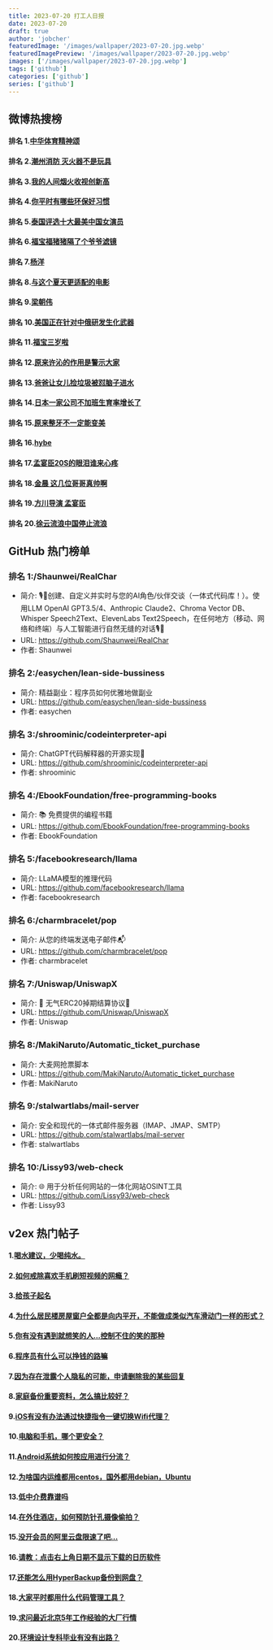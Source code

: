 ```yaml
---
title: 2023-07-20 打工人日报
date: 2023-07-20
draft: true
author: 'jobcher'
featuredImage: '/images/wallpaper/2023-07-20.jpg.webp'
featuredImagePreview: '/images/wallpaper/2023-07-20.jpg.webp'
images: ['/images/wallpaper/2023-07-20.jpg.webp']
tags: ['github']
categories: ['github']
series: ['github']
---
```


## 微博热搜榜

#### 排名 1.[中华体育精神颂](https://s.weibo.com/weibo?q=中华体育精神颂)
#### 排名 2.[潮州消防 灭火器不是玩具](https://s.weibo.com/weibo?q=潮州消防灭火器不是玩具)
#### 排名 3.[我的人间烟火收视创新高](https://s.weibo.com/weibo?q=我的人间烟火收视创新高)
#### 排名 4.[你平时有哪些环保好习惯](https://s.weibo.com/weibo?q=你平时有哪些环保好习惯)
#### 排名 5.[泰国评选十大最美中国女演员](https://s.weibo.com/weibo?q=泰国评选十大最美中国女演员)
#### 排名 6.[福宝福猪猪隔了个爷爷滤镜](https://s.weibo.com/weibo?q=福宝福猪猪隔了个爷爷滤镜)
#### 排名 7.[杨洋](https://s.weibo.com/weibo?q=杨洋)
#### 排名 8.[与这个夏天更适配的电影](https://s.weibo.com/weibo?q=与这个夏天更适配的电影)
#### 排名 9.[梁朝伟](https://s.weibo.com/weibo?q=梁朝伟)
#### 排名 10.[美国正在针对中俄研发生化武器](https://s.weibo.com/weibo?q=美国正在针对中俄研发生化武器)
#### 排名 11.[福宝三岁啦](https://s.weibo.com/weibo?q=福宝三岁啦)
#### 排名 12.[原来许沁的作用是警示大家](https://s.weibo.com/weibo?q=原来许沁的作用是警示大家)
#### 排名 13.[爸爸让女儿捡垃圾被怼脑子进水](https://s.weibo.com/weibo?q=爸爸让女儿捡垃圾被怼脑子进水)
#### 排名 14.[日本一家公司不加班生育率增长了](https://s.weibo.com/weibo?q=日本一家公司不加班生育率增长了)
#### 排名 15.[原来整牙不一定能变美](https://s.weibo.com/weibo?q=原来整牙不一定能变美)
#### 排名 16.[hybe](https://s.weibo.com/weibo?q=hybe)
#### 排名 17.[孟宴臣20S的眼泪谁来心疼](https://s.weibo.com/weibo?q=孟宴臣20S的眼泪谁来心疼)
#### 排名 18.[金晨 这几位哥哥真帅啊](https://s.weibo.com/weibo?q=金晨这几位哥哥真帅啊)
#### 排名 19.[方川导演 孟宴臣](https://s.weibo.com/weibo?q=方川导演孟宴臣)
#### 排名 20.[徐云流浪中国停止流浪](https://s.weibo.com/weibo?q=徐云流浪中国停止流浪)
## GitHub 热门榜单

### 排名 1:/Shaunwei/RealChar
- 简介: 🎙️🤖创建、自定义并实时与您的AI角色/伙伴交谈（一体式代码库！）。使用LLM OpenAI GPT3.5/4、Anthropic Claude2、Chroma Vector DB、Whisper Speech2Text、ElevenLabs Text2Speech，在任何地方（移动、网络和终端）与人工智能进行自然无缝的对话🎙️🤖
- URL: https://github.com/Shaunwei/RealChar
- 作者: Shaunwei 

### 排名 2:/easychen/lean-side-bussiness
- 简介: 精益副业：程序员如何优雅地做副业
- URL: https://github.com/easychen/lean-side-bussiness
- 作者: easychen 

### 排名 3:/shroominic/codeinterpreter-api
- 简介: ChatGPT代码解释器的开源实现👾
- URL: https://github.com/shroominic/codeinterpreter-api
- 作者: shroominic 

### 排名 4:/EbookFoundation/free-programming-books
- 简介: 📚 免费提供的编程书籍
- URL: https://github.com/EbookFoundation/free-programming-books
- 作者: EbookFoundation 

### 排名 5:/facebookresearch/llama
- 简介: LLaMA模型的推理代码
- URL: https://github.com/facebookresearch/llama
- 作者: facebookresearch 

### 排名 6:/charmbracelet/pop
- 简介: 从您的终端发送电子邮件📬
- URL: https://github.com/charmbracelet/pop
- 作者: charmbracelet 

### 排名 7:/Uniswap/UniswapX
- 简介: 🦄 无气ERC20掉期结算协议🦄
- URL: https://github.com/Uniswap/UniswapX
- 作者: Uniswap 

### 排名 8:/MakiNaruto/Automatic_ticket_purchase
- 简介: 大麦网抢票脚本
- URL: https://github.com/MakiNaruto/Automatic_ticket_purchase
- 作者: MakiNaruto 

### 排名 9:/stalwartlabs/mail-server
- 简介: 安全和现代的一体式邮件服务器（IMAP、JMAP、SMTP）
- URL: https://github.com/stalwartlabs/mail-server
- 作者: stalwartlabs 

### 排名 10:/Lissy93/web-check
- 简介: 🌐 用于分析任何网站的一体化网站OSINT工具
- URL: https://github.com/Lissy93/web-check
- 作者: Lissy93 

## v2ex 热门帖子

#### 1.[喝水建议，少喝纯水。](https://www.v2ex.com/t/958168#reply39)
#### 2.[如何戒除喜欢手机刷短视频的网瘾？](https://www.v2ex.com/t/958161#reply36)
#### 3.[给孩子起名](https://www.v2ex.com/t/958173#reply24)
#### 4.[为什么居民楼房屋窗户全都是向内平开，不能做成类似汽车滑动门一样的形式？](https://www.v2ex.com/t/958163#reply14)
#### 5.[你有没有遇到就想笑的人…控制不住的笑的那种](https://www.v2ex.com/t/958166#reply14)
#### 6.[程序员有什么可以挣钱的路嘛](https://www.v2ex.com/t/958169#reply13)
#### 7.[因为存在泄露个人隐私的可能，申请删除我的某些回复](https://www.v2ex.com/t/958164#reply9)
#### 8.[家庭备份重要资料，怎么搞比较好？](https://www.v2ex.com/t/958171#reply8)
#### 9.[iOS有没有办法通过快捷指令一键切换Wifi代理？](https://www.v2ex.com/t/958170#reply7)
#### 10.[电脑和手机，哪个更安全？](https://www.v2ex.com/t/958172#reply7)
#### 11.[Android系统如何按应用进行分流？](https://www.v2ex.com/t/958159#reply6)
#### 12.[为啥国内运维都用centos，国外都用debian，Ubuntu](https://www.v2ex.com/t/958165#reply6)
#### 13.[低中介费靠谱吗](https://www.v2ex.com/t/958174#reply4)
#### 14.[在外住酒店，如何预防针孔摄像偷拍？](https://www.v2ex.com/t/958160#reply3)
#### 15.[没开会员的阿里云盘限速了吧...](https://www.v2ex.com/t/958178#reply3)
#### 16.[请教：点击右上角日期不显示下载的日历软件](https://www.v2ex.com/t/958181#reply3)
#### 17.[还能怎么用HyperBackup备份到网盘？](https://www.v2ex.com/t/958177#reply2)
#### 18.[大家平时都用什么代码管理工具？](https://www.v2ex.com/t/958183#reply2)
#### 19.[求问最近北京5年工作经验的大厂行情](https://www.v2ex.com/t/958175#reply1)
#### 20.[环境设计专科毕业有没有出路？](https://www.v2ex.com/t/958182#reply1)
